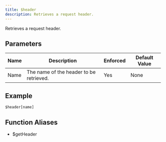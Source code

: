 ```yaml
---
title: $header
description: Retrieves a request header.
---
```


Retrieves a request header.
## Parameters
| Name |               Description               | Enforced | Default Value |
|------|-----------------------------------------|----------|---------------|
| Name | The name of the header to be retrieved. | Yes      | None          |
## Example
```eats
$header[name]
```
## Function Aliases
- $getHeader
